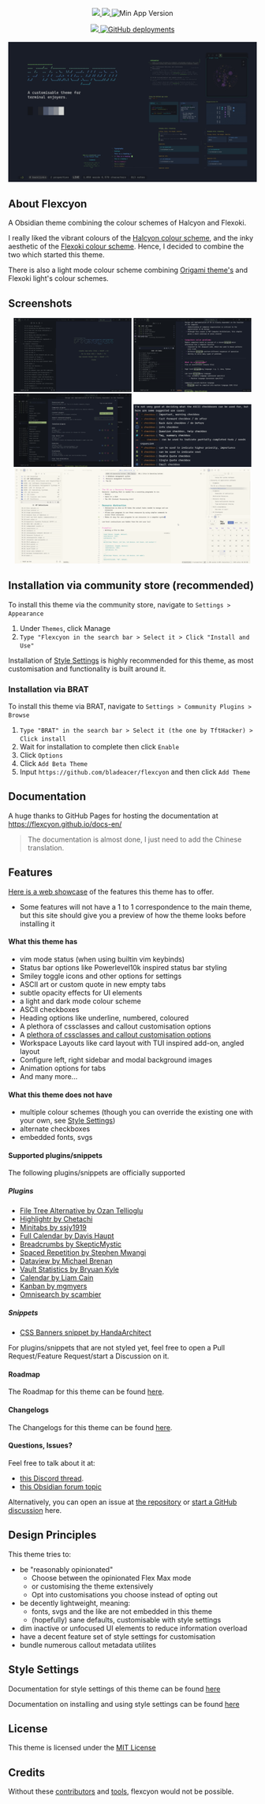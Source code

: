 <p align="center">
    <a href="https://www.moritzjung.dev/obsidian-stats/themes/flexcyon">
        <img src="https://img.shields.io/badge/dynamic/json?query=%24%5B%22flexcyon%22%5D.download&url=https%3A%2F%2Freleases.obsidian.md%2Fstats%2Ftheme&style=for-the-badge&label=Downloads&logo=obsidian" referrerpolicy="noreferrer">
    </a>
    <a href="https://github.com/bladeacer/flexcyon/blob/master/LICENSE">
        <img src="https://img.shields.io/github/license/bladeacer/flexcyon?style=for-the-badge" referrerpolicy="noreferrer"> 
    </a>
    <img alt="Min App Version" src="https://img.shields.io/github/manifest-json/minAppVersion/bladeacer/flexcyon?style=for-the-badge&logo=semver">
</p>
<div align="center">
    <a href="https://github.com/bladeacer/flexcyon/releases/latest">
        <img src="https://img.shields.io/github/v/release/bladeacer/flexcyon?style=for-the-badge&sort=semver&logo=semantic-release" referrerpolicy="noreferrer">
    </a>
    <a href="https://flexcyon.github.io/docs-en/">
        <img alt="GitHub deployments" src="https://img.shields.io/github/deployments/flexcyon/docs-en/github-pages?style=for-the-badge&logo=github">
    </a>
</div>
<br>
<div align="center">
    <img alt="Dark mode theme thumbnail" src="./docs/dark_thumb.webp">
</div>

## About Flexcyon

A Obsidian theme combining the colour schemes of Halcyon and Flexoki.

I really liked the vibrant colours of the [Halcyon colour scheme](https://halcyon-theme.netlify.app/), and the inky aesthetic of the [Flexoki colour scheme](https://stephango.com/flexoki). Hence, I decided to combine the two which started this theme.

There is also a light mode colour scheme combining [Origami theme's](https://github.com/7368697661/Origami) and Flexoki light's colour schemes.

## Screenshots

<div align="center">
    <img alt="Figure 1: ASCII Art, Dimmed File Extensions" src="./docs/showcase1.png" style="width: 47.5%;">
    <img alt="Figure 2: Vim Status Mode, Coloured Headings, Hide Until Hover Status Bar" src="./docs/showcase2.png" style="width: 47.5%;">
</div>
<div align="center">
    <img alt="Figure 3: Dimmed Inactive Settings navigation, smiley and coloured icons" src="./docs/showcase3.png" style="width: 47.5%;">
    <img alt="Figure 5: ASCII checkboxes" src="./docs/ascii_checkboxes1.png" style="width: 47.5%;">
</div>
<div align="center">
    <img alt="Figure 4: Light Mode with Powerlevel10k layout and status style" src="./docs/showcase4.png" style="width: 95%;">
</div>

## Installation via community store (recommended)

To install this theme via the community store, navigate to `Settings > Appearance`

1. Under `Themes`, click Manage
2. `Type "Flexcyon in the search bar > Select it > Click "Install and Use"`

Installation of [Style Settings](#style-settings) is highly recommended for this theme, as most customisation and functionality is built around it.

### Installation via BRAT

To install this theme via BRAT, navigate to `Settings > Community Plugins > Browse`

1. `Type "BRAT" in the search bar > Select it (the one by TftHacker) > Click install`
2. Wait for installation to complete then click `Enable`
3. Click `Options`
4. Click `Add Beta Theme`
5. Input `https://github.com/bladeacer/flexcyon` and then click `Add Theme`

## Documentation

A huge thanks to GitHub Pages for hosting the documentation at https://flexcyon.github.io/docs-en/

> The documentation is almost done, I just need to add the Chinese translation.

## Features

[Here is a web showcase](https://share.note.sx/j4wqojpy#xi8TbTY58w4JaoiHcPdRJA+V60W3jT0qDoLyUhkTE3U) of the features this theme has to offer.

- Some features will not have a 1 to 1 correspondence to the main theme, but this site should give you a preview of how the theme looks before installing it

#### What this theme has

- vim mode status (when using builtin vim keybinds)
- Status bar options like Powerlevel10k inspired status bar styling
- Smiley toggle icons and other options for settings
- ASCII art or custom quote in new empty tabs
- subtle opacity effects for UI elements
- a light and dark mode colour scheme
- ASCII checkboxes
- Heading options like underline, numbered, coloured
- A plethora of cssclasses and callout customisation options
- A [plethora of cssclasses and callout customisation options](https://flexcyon.github.io/docs-en/Styling/CSS-Classes/)
- Workspace Layouts like card layout with TUI inspired add-on, angled layout
- Configure left, right sidebar and modal background images
- Animation options for tabs
- And many more...

#### What this theme does not have

- multiple colour schemes (though you can override the existing one with your own, see [Style Settings](#style-settings))
- alternate checkboxes
- embedded fonts, svgs

#### Supported plugins/snippets

The following plugins/snippets are officially supported

##### Plugins

- [File Tree Alternative by Ozan Tellioglu](https://github.com/ozntel/file-tree-alternative)
- [Highlightr by Chetachi](https://github.com/chetachiezikeuzor/Highlightr-Plugin)
- [Minitabs by ssjy1919](https://github.com/ssjy1919/Obsidian-minitabs)
- [Full Calendar by Davis Haupt](https://github.com/obsidian-community/obsidian-full-calendar)
- [Breadcrumbs by SkepticMystic](https://github.com/SkepticMystic/breadcrumbs)
- [Spaced Repetition by Stephen Mwangi](https://github.com/st3v3nmw/obsidian-spaced-repetition)
- [Dataview by Michael Brenan](https://github.com/blacksmithgu/obsidian-dataview)
- [Vault Statistics by Bryuan Kyle](https://github.com/bkyle/obsidian-vault-statistics-plugin)
- [Calendar by Liam Cain](https://github.com/liamcain/obsidian-calendar-plugin)
- [Kanban by mgmyers](https://github.com/mgmeyers/obsidian-kanban)
- [Omnisearch by scambier](https://github.com/scambier/obsidian-omnisearch)

##### Snippets

- [CSS Banners snippet by HandaArchitect](https://github.com/HandaArchitect/obsidian-banner-snippet)

For plugins/snippets that are not styled yet, feel free to open a Pull Request/Feature Request/start a Discussion on it.

#### Roadmap

The Roadmap for this theme can be found [here](https://flexcyon.github.io/docs-en/README/roadmap/).

#### Changelogs

The Changelogs for this theme can be found [here](https://flexcyon.github.io/docs-en/changelogs/).

#### Questions, Issues?

Feel free to talk about it at:

- [this Discord thread](https://discord.com/channels/686053708261228577/1338130333698359357).
- [this Obsidian forum topic](https://forum.obsidian.md/t/flexcyon-a-dark-theme-for-obsidian/99869)

Alternatively, you can open an issue at [the repository](https://github.com/bladeacer/flexcyon/issues) or [start a GitHub discussion](https://github.com/bladeacer/flexcyon/discussions) here.

## Design Principles

This theme tries to:

- be "reasonably opinionated"
  - Choose between the opinionated Flex Max mode
  - or customising the theme extensively
  - Opt into customisations you choose instead of opting out
- be decently lightweight, meaning:
  - fonts, svgs and the like are not embedded in this theme
  - (hopefully) sane defaults, customisable with style settings
- dim inactive or unfocused UI elements to reduce information overload
- have a decent feature set of style settings for customisation
- bundle numerous callout metadata utilites

## Style Settings

Documentation for style settings of this theme can be found [here](https://flexcyon.github.io/docs-en/Styling/Style-Settings/)

Documentation on installing and using style settings can be found [here](https://github.com/mgmeyers/obsidian-style-settings)

## License

This theme is licensed under the [MIT License](https://github.com/bladeacer/flexcyon/blob/master/LICENSE)

## Credits

Without these [contributors](https://flexcyon.github.io/docs-en/credits/) and
[tools](https://flexcyon.github.io/docs-en/credits/page-1/), flexcyon would not be possible.

<!--- For pre-commit hooks, view https://prettier.io/docs/precommit --->
